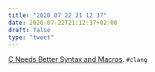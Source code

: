 ```yaml
---
title: "2020 07 22 21 12 37"
date: 2020-07-22T21:12:37+02:00
draft: false
type: "tweet"
---
```


[C Needs Better Syntax and Macros](https://andreyorst.gitlab.io/posts/2020-04-06-c-needs-a-better-syntax/). `#clang`
